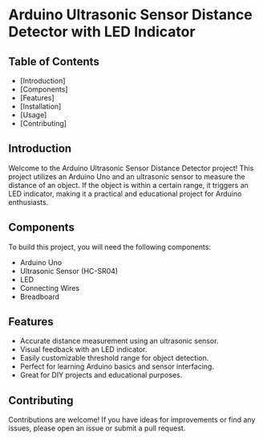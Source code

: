 # Arduino Ultrasonic Sensor Distance Detector with LED Indicator

## Table of Contents

- [Introduction]
- [Components]
- [Features]
- [Installation]
- [Usage]
- [Contributing]

## Introduction

Welcome to the Arduino Ultrasonic Sensor Distance Detector project! This project utilizes an Arduino Uno and an ultrasonic sensor to measure the distance of an object. If the object is within a certain range, it triggers an LED indicator, making it a practical and educational project for Arduino enthusiasts.

## Components

To build this project, you will need the following components:

- Arduino Uno
- Ultrasonic Sensor (HC-SR04)
- LED
- Connecting Wires
- Breadboard

## Features

- Accurate distance measurement using an ultrasonic sensor.
- Visual feedback with an LED indicator.
- Easily customizable threshold range for object detection.
- Perfect for learning Arduino basics and sensor interfacing.
- Great for DIY projects and educational purposes.

## Contributing

Contributions are welcome! If you have ideas for improvements or find any issues, please open an issue or submit a pull request.
